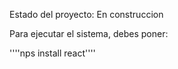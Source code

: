 <Encriptador de texto>

Estado del proyecto: En construccion

Para ejecutar el sistema, debes poner:

''''nps install react''''
